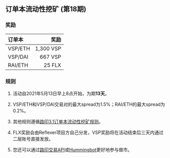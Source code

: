 ## 订单本流动性挖矿 (第18期)


### 奖励

| **订单本** | **奖励** |
| :--- | ---: |
| VSP/ETH | 1,300 VSP|
| VSP/DAI | 667 VSP|
| RAI/ETH | 25 FLX|

### 规则

1) 活动自2021年5月13日早上8点开始，为期**13天**。

2) VSP/ETH和VSP/DAI交易对的最大spread为1.5%；RAI/ETH的最大spread为0.2%。

3) 其他规则遵循[路印3.1订单本流动性挖矿规则](https://loopring.org/#/post/market-making-competition-cn)。

4) FLX奖励会由Reflexer项目方自己分发，VSP奖励将在活动结束后三天内通过二层账号直接发放。

5) 您还可以通过[路印交易API](https://docs3.loopring.io/zh-hans/)或[Hummingbot](https://docs.hummingbot.io/exchange-connectors/loopring/)更好地参与做市。



